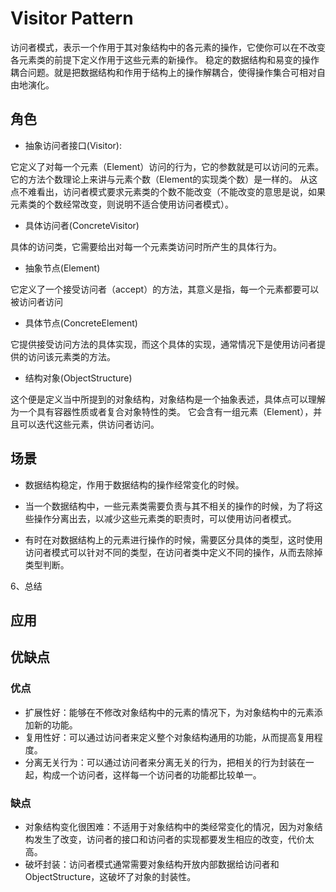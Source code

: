 # Visitor Pattern
访问者模式，表示一个作用于其对象结构中的各元素的操作，它使你可以在不改变各元素类的前提下定义作用于这些元素的新操作。
稳定的数据结构和易变的操作耦合问题。就是把数据结构和作用于结构上的操作解耦合，使得操作集合可相对自由地演化。

## 角色

- 抽象访问者接口(Visitor):

它定义了对每一个元素（Element）访问的行为，它的参数就是可以访问的元素。它的方法个数理论上来讲与元素个数（Element的实现类个数）是一样的。
从这点不难看出，访问者模式要求元素类的个数不能改变（不能改变的意思是说，如果元素类的个数经常改变，则说明不适合使用访问者模式）。

- 具体访问者(ConcreteVisitor)

具体的访问类，它需要给出对每一个元素类访问时所产生的具体行为。

- 抽象节点(Element)

它定义了一个接受访问者（accept）的方法，其意义是指，每一个元素都要可以被访问者访问

- 具体节点(ConcreteElement)

它提供接受访问方法的具体实现，而这个具体的实现，通常情况下是使用访问者提供的访问该元素类的方法。

- 结构对象(ObjectStructure)

这个便是定义当中所提到的对象结构，对象结构是一个抽象表述，具体点可以理解为一个具有容器性质或者复合对象特性的类。
它会含有一组元素（Element），并且可以迭代这些元素，供访问者访问。

## 场景

- 数据结构稳定，作用于数据结构的操作经常变化的时候。

- 当一个数据结构中，一些元素类需要负责与其不相关的操作的时候，为了将这些操作分离出去，以减少这些元素类的职责时，可以使用访问者模式。

- 有时在对数据结构上的元素进行操作的时候，需要区分具体的类型，这时使用访问者模式可以针对不同的类型，在访问者类中定义不同的操作，从而去除掉类型判断。

6、总结 
## 应用

## 优缺点

### 优点

- 扩展性好：能够在不修改对象结构中的元素的情况下，为对象结构中的元素添加新的功能。
- 复用性好：可以通过访问者来定义整个对象结构通用的功能，从而提高复用程度。
- 分离无关行为：可以通过访问者来分离无关的行为，把相关的行为封装在一起，构成一个访问者，这样每一个访问者的功能都比较单一。

### 缺点

- 对象结构变化很困难：不适用于对象结构中的类经常变化的情况，因为对象结构发生了改变，访问者的接口和访问者的实现都要发生相应的改变，代价太高。
- 破坏封装：访问者模式通常需要对象结构开放内部数据给访问者和ObjectStructure，这破坏了对象的封装性。